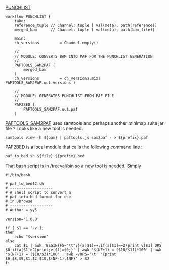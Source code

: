 [PUNCHLIST](https://github.com/sanger-tol/treeval/blob/dev/subworkflows/local/punchlist.nf)

```
workflow PUNCHLIST {
    take:
    reference_tuple // Channel: tuple [ val(meta), path(reference)]
    merged_bam      // Channel: tuple [ val(meta), path(bam_file)]

    main:
    ch_versions         = Channel.empty()

    //
    // MODULE: CONVERTS BAM INTO PAF FOR THE PUNCHLIST GENERATION
    //
    PAFTOOLS_SAM2PAF (
        merged_bam
    )
    ch_versions         = ch_versions.mix( PAFTOOLS_SAM2PAF.out.versions )

    //
    // MODULE: GENERATES PUNCHLIST FROM PAF FILE
    //
    PAF2BED (
        PAFTOOLS_SAM2PAF.out.paf
    )
```

[PAFTOOLS_SAM2PAF](https://github.com/sanger-tol/treeval/blob/dev/modules/nf-core/paftools/sam2paf/main.nf) uses samtools and
perhaps another minimap suite jar file ? Looks like a new tool is needed.

```
samtools view -h ${bam} | paftools.js sam2paf - > ${prefix}.paf
```

[PAF2BED](https://github.com/sanger-tol/treeval/blob/dev/modules/local/paf_to_bed.nf) is a local module that calls the following command line :


```
paf_to_bed.sh ${file} ${prefix}.bed
```

That bash script is in /treeval/bin so a new tool is needed. Simply
```
#!/bin/bash

# paf_to_bed12.sh
# -------------------
# A shell script to convert a
# paf into bed format for use
# in JBrowse
# -------------------
# Author = yy5

version='1.0.0'

if [ $1 == '-v'];
then
    echo "$version"
else
    cat $1 | awk 'BEGIN{FS="\t";}{a[$1]++;if(a[$1]==2)print v[$1] ORS $0;if(a[$1]>2)print;v[$1]=$0;}' | awk '$(NF+1) = ($10/$11)*100' | awk '$(NF+1) = ($10/$2)*100' | awk -vOFS='\t' '{print $6,$8,$9,$1,$2,$10,$(NF-1),$NF}' > $2
fi
```
